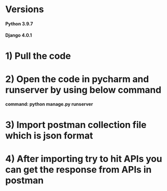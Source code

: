 # Versions
#### Python 3.9.7
#### Django 4.0.1
# 1) Pull the code
# 2) Open the code in pycharm and runserver by using below command
#### command: python manage.py runserver
# 3) Import postman collection file which is json format
# 4) After importing try to hit APIs you can get the response from APIs in postman
